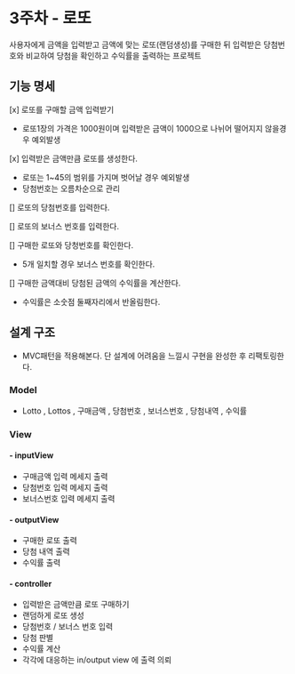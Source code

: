 # 3주차 - 로또
사용자에게 금액을 입력받고 금액에 맞는 로또(랜덤생성)를 구매한 뒤
입력받은 당첨번호와 비교하여 당첨을 확인하고 수익률을 출력하는 프로젝트

## 기능 명세
[x] 로또를 구매할 금액 입력받기
- 로또1장의 가격은 1000원이며 입력받은 금액이 1000으로 나뉘어 떨어지지 않을경우 예외발생

[x] 입력받은 금액만큼 로또를 생성한다.
- 로또는 1~45의 범위를 가지며 벗어날 경우 예외발생
- 당첨번호는 오름차순으로 관리

[] 로또의 당첨번호를 입력한다.

[] 로또의 보너스 번호를 입력한다.

[] 구매한 로또와 당청번호를 확인한다.
- 5개 일치할 경우 보너스 번호를 확인한다.

[] 구매한 금액대비 당첨된 금액의 수익률을 계산한다.
- 수익률은 소숫점 둘째자리에서 반올림한다.

## 설계 구조
- MVC패턴을 적용해본다. 단 설계에 어려움을 느낄시 구현을 완성한 후 리팩토링한다.
### Model
- Lotto , Lottos , 구매금액 , 당첨번호 , 보너스번호 , 당첨내역 , 수익률
### View
#### - inputView
- 구매금액 입력 메세지 출력
- 당첨번호 입력 메세지 출력
- 보너스번호 입력 메세지 출력
#### - outputView
- 구매한 로또 출력
- 당첨 내역 출력
- 수익률 출력
#### - controller
- 입력받은 금액만큼 로또 구매하기
- 랜덤하게 로또 생성
- 당첨번호 / 보너스 번호 입력 
- 당첨 판별
- 수익률 계산
- 각각에 대응하는 in/output view 에 출력 의뢰
